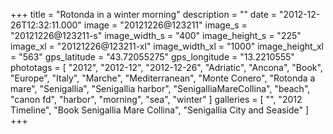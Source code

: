 +++
title = "Rotonda in a winter morning"
description = ""
date = "2012-12-26T12:32:11.000"
image = "20121226@123211"
image_s = "20121226@123211-s"
image_width_s = "400"
image_height_s = "225"
image_xl = "20121226@123211-xl"
image_width_xl = "1000"
image_height_xl = "563"
gps_latitude = "43.72055275"
gps_longitude = "13.2210555"
phototags = [ "2012", "2012-12", "2012-12-26", "Adriatic", "Ancona", "Book", "Europe", "Italy", "Marche", "Mediterranean", "Monte Conero", "Rotonda a mare", "Senigallia", "Senigallia harbor", "SenigalliaMareCollina", "beach", "canon fd", "harbor", "morning", "sea", "winter" ]
galleries = [ "", "2012 Timeline", "Book Senigallia Mare Collina", "Senigallia City and Seaside" ]
+++
